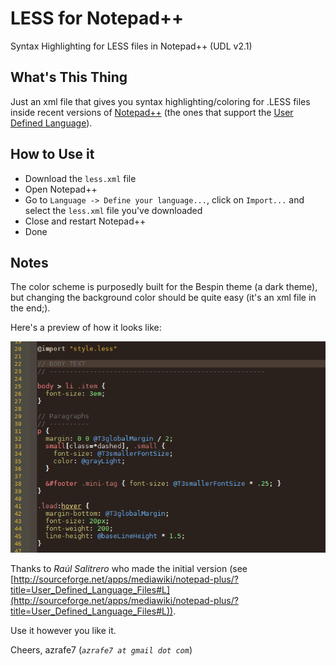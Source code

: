 LESS for Notepad++
=========================

Syntax Highlighting for LESS files in Notepad++ (UDL v2.1)


What's This Thing
--------------
Just an xml file that gives you syntax highlighting/coloring for .LESS files inside recent versions of [Notepad++](http://notepad-plus-plus.org) (the ones that support the [User Defined Language](http://udl20.weebly.com/ "User Defined Language")).

How to Use it
--------------
 - Download the `less.xml` file
 - Open Notepad++
 - Go to  `Language -> Define your language...`,  click on  `Import...` and select the `less.xml` file you've downloaded
 - Close and restart Notepad++
 - Done

Notes
-------
The color scheme is purposedly built for the Bespin theme (a dark theme), but changing the background color should be quite easy (it's an xml file in the end;).

Here's a preview of how it looks like:

![](preview.png)

Thanks to *Raúl Salitrero* who made the initial version (see [http://sourceforge.net/apps/mediawiki/notepad-plus/?title=User_Defined_Language_Files#L](http://sourceforge.net/apps/mediawiki/notepad-plus/?title=User_Defined_Language_Files#L)).

Use it however you like it. 


Cheers,
azrafe7 (_`azrafe7 at gmail dot com`_)
